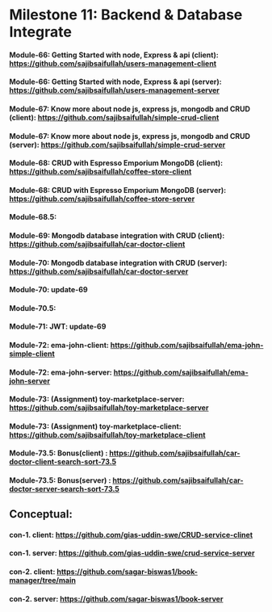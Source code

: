 # Milestone 11: Backend & Database Integrate
#### Module-66: Getting Started with node, Express & api (client): https://github.com/sajibsaifullah/users-management-client
#### Module-66: Getting Started with node, Express & api (server): https://github.com/sajibsaifullah/users-management-server
#### Module-67: Know more about node js, express js, mongodb and CRUD (client): https://github.com/sajibsaifullah/simple-crud-client
#### Module-67: Know more about node js, express js, mongodb and CRUD (server): https://github.com/sajibsaifullah/simple-crud-server
#### Module-68: CRUD with Espresso Emporium MongoDB (client): https://github.com/sajibsaifullah/coffee-store-client
#### Module-68: CRUD with Espresso Emporium MongoDB (server): https://github.com/sajibsaifullah/coffee-store-server
#### Module-68.5: 
#### Module-69: Mongodb database integration with CRUD (client): https://github.com/sajibsaifullah/car-doctor-client 
#### Module-70: Mongodb database integration with CRUD (server): https://github.com/sajibsaifullah/car-doctor-server
#### Module-70: update-69
#### Module-70.5: 
#### Module-71: JWT: update-69
#### Module-72: ema-john-client: https://github.com/sajibsaifullah/ema-john-simple-client
#### Module-72: ema-john-server: https://github.com/sajibsaifullah/ema-john-server
#### Module-73: (Assignment) toy-marketplace-server: https://github.com/sajibsaifullah/toy-marketplace-server
#### Module-73: (Assignment) toy-marketplace-client: https://github.com/sajibsaifullah/toy-marketplace-client
#### Module-73.5: Bonus(client) : https://github.com/sajibsaifullah/car-doctor-client-search-sort-73.5
#### Module-73.5: Bonus(server) : https://github.com/sajibsaifullah/car-doctor-server-search-sort-73.5

## Conceptual:
#### con-1. client: https://github.com/gias-uddin-swe/CRUD-service-clinet
#### con-1. server: https://github.com/gias-uddin-swe/crud-service-server 
#### con-2. client: https://github.com/sagar-biswas1/book-manager/tree/main
#### con-2. server: https://github.com/sagar-biswas1/book-server
#### 